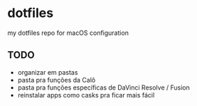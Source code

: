 # dotfiles
my dotfiles repo for macOS configuration

## TODO
- organizar em pastas
- pasta pra funções da Calô
- pasta pra funções específicas de DaVinci Resolve / Fusion
- reinstalar apps como casks pra ficar mais fácil